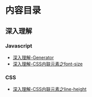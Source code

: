 
# 内容目录

## 深入理解

### Javascript
- [深入理解-Generator](https://github.com/xwchris/blog/issues/14)
- [深入理解-CSS内联元素之font-size](https://github.com/xwchris/blog/issues/13)

### CSS
- [深入理解-CSS内联元素之line-height](https://github.com/xwchris/blog/issues/15)
